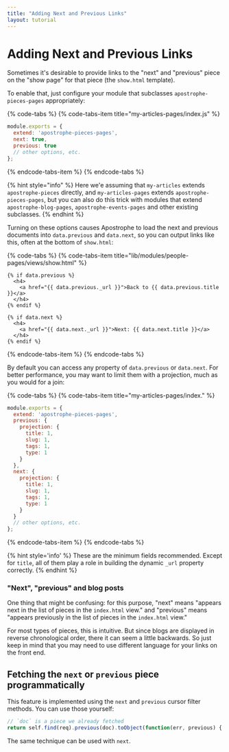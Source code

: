 ```yaml
---
title: "Adding Next and Previous Links"
layout: tutorial
---
```


# Adding Next and Previous Links

Sometimes it's desirable to provide links to the "next" and "previous" piece on the "show page" for that piece (the `show.html` template).

To enable that, just configure your module that subclasses `apostrophe-pieces-pages` appropriately:

{% code-tabs %}
{% code-tabs-item title="my-articles-pages/index.js" %}
```javascript
module.exports = {
  extend: 'apostrophe-pieces-pages',
  next: true,
  previous: true
  // other options, etc.
};
```
{% endcode-tabs-item %}
{% endcode-tabs %}

{% hint style="info" %}
Here we'e assuming that `my-articles` extends `apostrophe-pieces` directly, and `my-articles-pages` extends `apostrophe-pieces-pages`, but you can also do this trick with modules that extend `apostrophe-blog-pages`, `apostrophe-events-pages` and other existing subclasses.
{% endhint %}

Turning on these options causes Apostrophe to load the next and previous documents into `data.previous` and `data.next`, so you can output links like this, often at the bottom of `show.html`:

{% code-tabs %}
{% code-tabs-item title="lib/modules/people-pages/views/show.html" %}
```markup
{% if data.previous %}
  <h4>
    <a href="{{ data.previous._url }}">Back to {{ data.previous.title }}</a>
  </h4>
{% endif %}

{% if data.next %}
  <h4>
    <a href="{{ data.next._url }}">Next: {{ data.next.title }}</a>
  </h4>
{% endif %}
```
{% endcode-tabs-item %}
{% endcode-tabs %}

By default you can access any property of `data.previous` or `data.next`. For better performance, you may want to limit them with a projection, much as you would for a join:

{% code-tabs %}
{% code-tabs-item title="my-articles-pages/index." %}
```javascript
module.exports = {
  extend: 'apostrophe-pieces-pages',
  previous: {
    projection: {
      title: 1,
      slug: 1,
      tags: 1,
      type: 1
    }
  },
  next: {
    projection: {
      title: 1,
      slug: 1,
      tags: 1,
      type: 1
    }
  }
  // other options, etc.
};
```
{% endcode-tabs-item %}
{% endcode-tabs %}

{% hint style='info' %}
These are the minimum fields recommended. Except for `title`, all of them play a role in building the dynamic `_url` property correctly.
{% endhint %}


### "Next", "previous" and blog posts

One thing that might be confusing: for this purpose, "next" means "appears next in the list of pieces in the `index.html` view." and "previous" means "appears previously in the list of pieces in the `index.html` view."

For most types of pieces, this is intuitive. But since blogs are displayed in reverse chronological order, there it can seem a little backwards. So just keep in mind that you may need to use different language for your links on the front end.

## Fetching the `next` or `previous` piece programmatically

This feature is implemented using the `next` and `previous` cursor filter methods. You can use those yourself:

```javascript
// `doc` is a piece we already fetched
return self.find(req).previous(doc).toObject(function(err, previous) { ... });
```

The same technique can be used with `next`.

